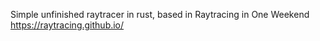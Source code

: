 Simple unfinished raytracer in rust, based in Raytracing in One Weekend https://raytracing.github.io/
